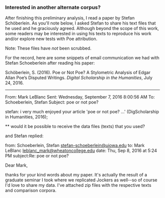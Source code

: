 ### Interested in another alternate corpus?

After finishing this preliminary analysis, I read a paper by Stefan Schöberlein. As you'll note below, I asked Stefan to share his text files that he used and he graciously agreed. Although beyond the scope of this work, some readers may be interested in using his texts to reproduce his work and/or explore new tests with Poe attribution. 

Note: These files have *not* been scrubbed.

For the record, here are some snippets of email communication we had with Stefan Schoeberlein after reading his paper:

Schöberlein, S. (2016). Poe or Not Poe? A Stylometric Analysis of Edgar Allan Poe’s Disputed Writings. *Digital Scholarship in the Humanities*, July 24, 2016. 

--------
From: Mark LeBlanc 
Sent: Wednesday, September 7, 2016 8:00:56 AM
To: Schoeberlein, Stefan
Subject: poe or not poe?
 
stefan:
i very much enjoyed your article 'poe or not poe? ...' (DigScholarship in Humanities, 2016);

** would it be possible to receive the data files (texts) that you used?

and Stefan replied:

from:	Schoeberlein, Stefan <stefan-schoeberlein@uiowa.edu> 
to:	Mark LeBlanc <leblanc_mark@wheatoncollege.edu>
date:	Thu, Sep 8, 2016 at 5:24 PM
subject:Re: poe or not poe?

Dear Mark,

thanks for your kind words about my paper. It's actually the result of a graduate seminar I took where we replicated Jockers as well--so of course I'd love to share my data. I've attached zip files with the respective texts and comparison corpora. 

